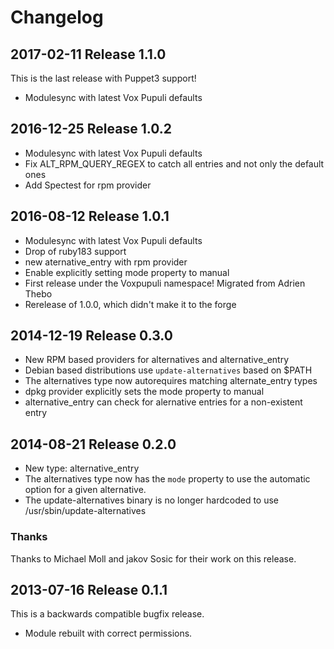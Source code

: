 # Changelog

## 2017-02-11 Release 1.1.0

This is the last release with Puppet3 support!
* Modulesync with latest Vox Pupuli defaults

## 2016-12-25 Release 1.0.2

* Modulesync with latest Vox Pupuli defaults
* Fix ALT_RPM_QUERY_REGEX to catch all entries and not only the default ones
* Add Spectest for rpm provider

## 2016-08-12 Release 1.0.1

* Modulesync with latest Vox Pupuli defaults
* Drop of ruby183 support
* new aternative_entry with rpm provider
* Enable explicitly setting mode property to manual
* First release under the Voxpupuli namespace! Migrated from Adrien Thebo
* Rerelease of 1.0.0, which didn't make it to the forge


## 2014-12-19 Release 0.3.0

* New RPM based providers for alternatives and alternative_entry
* Debian based distributions use `update-alternatives` based on $PATH
* The alternatives type now autorequires matching alternate_entry types
* dpkg provider explicitly sets the mode property to manual
* alternative_entry can check for alernative entries for a non-existent entry


## 2014-08-21 Release 0.2.0

* New type: alternative_entry
* The alternatives type now has the `mode` property to use the automatic
    option for a given alternative.
* The update-alternatives binary is no longer hardcoded to use
    /usr/sbin/update-alternatives

### Thanks

Thanks to Michael Moll and jakov Sosic for their work on this release.


## 2013-07-16 Release 0.1.1

This is a backwards compatible bugfix release.

* Module rebuilt with correct permissions.
